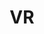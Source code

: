 ---
layout: term
title: 'VR'
name: vr
description: "Abréviation pour Very Rare, utilisée après les abréviations des Mods (MHVR, HSVR, etc)."
---